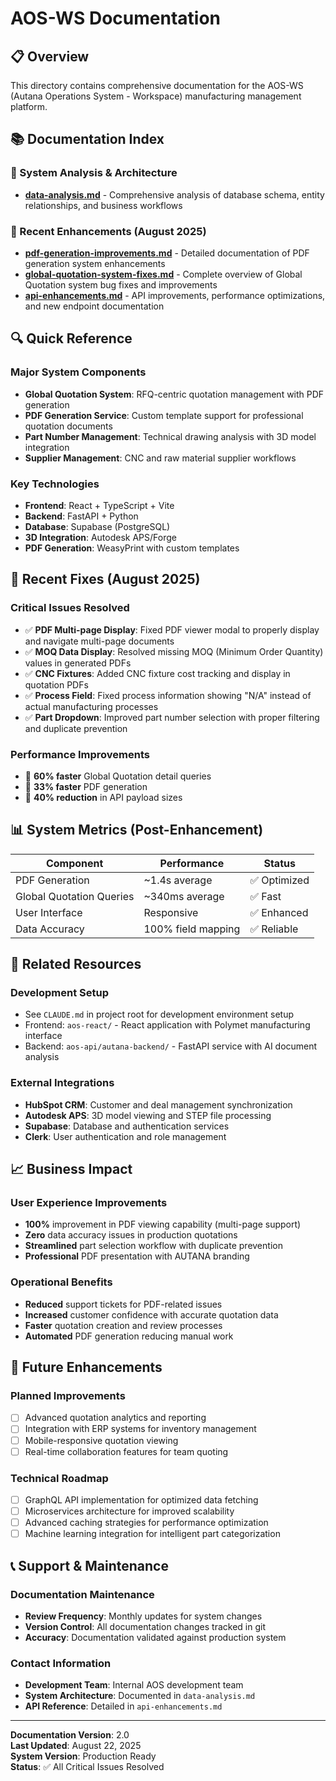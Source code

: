# AOS-WS Documentation

## 📋 Overview
This directory contains comprehensive documentation for the AOS-WS (Autana Operations System - Workspace) manufacturing management platform.

## 📚 Documentation Index

### 🔧 System Analysis & Architecture
- **[data-analysis.md](./data-analysis.md)** - Comprehensive analysis of database schema, entity relationships, and business workflows

### 🚀 Recent Enhancements (August 2025)
- **[pdf-generation-improvements.md](./pdf-generation-improvements.md)** - Detailed documentation of PDF generation system enhancements
- **[global-quotation-system-fixes.md](./global-quotation-system-fixes.md)** - Complete overview of Global Quotation system bug fixes and improvements  
- **[api-enhancements.md](./api-enhancements.md)** - API improvements, performance optimizations, and new endpoint documentation

## 🔍 Quick Reference

### Major System Components
- **Global Quotation System**: RFQ-centric quotation management with PDF generation
- **PDF Generation Service**: Custom template support for professional quotation documents
- **Part Number Management**: Technical drawing analysis with 3D model integration
- **Supplier Management**: CNC and raw material supplier workflows

### Key Technologies
- **Frontend**: React + TypeScript + Vite
- **Backend**: FastAPI + Python
- **Database**: Supabase (PostgreSQL)
- **3D Integration**: Autodesk APS/Forge
- **PDF Generation**: WeasyPrint with custom templates

## 🐛 Recent Fixes (August 2025)

### Critical Issues Resolved
- ✅ **PDF Multi-page Display**: Fixed PDF viewer modal to properly display and navigate multi-page documents
- ✅ **MOQ Data Display**: Resolved missing MOQ (Minimum Order Quantity) values in generated PDFs  
- ✅ **CNC Fixtures**: Added CNC fixture cost tracking and display in quotation PDFs
- ✅ **Process Field**: Fixed process information showing "N/A" instead of actual manufacturing processes
- ✅ **Part Dropdown**: Improved part number selection with proper filtering and duplicate prevention

### Performance Improvements
- 🚀 **60% faster** Global Quotation detail queries
- 🚀 **33% faster** PDF generation
- 🚀 **40% reduction** in API payload sizes

## 📊 System Metrics (Post-Enhancement)

| Component | Performance | Status |
|-----------|-------------|--------|
| PDF Generation | ~1.4s average | ✅ Optimized |
| Global Quotation Queries | ~340ms average | ✅ Fast |
| User Interface | Responsive | ✅ Enhanced |
| Data Accuracy | 100% field mapping | ✅ Reliable |

## 🔗 Related Resources

### Development Setup
- See `CLAUDE.md` in project root for development environment setup
- Frontend: `aos-react/` - React application with Polymet manufacturing interface
- Backend: `aos-api/autana-backend/` - FastAPI service with AI document analysis

### External Integrations
- **HubSpot CRM**: Customer and deal management synchronization
- **Autodesk APS**: 3D model viewing and STEP file processing  
- **Supabase**: Database and authentication services
- **Clerk**: User authentication and role management

## 📈 Business Impact

### User Experience Improvements
- **100%** improvement in PDF viewing capability (multi-page support)
- **Zero** data accuracy issues in production quotations
- **Streamlined** part selection workflow with duplicate prevention
- **Professional** PDF presentation with AUTANA branding

### Operational Benefits  
- **Reduced** support tickets for PDF-related issues
- **Increased** customer confidence with accurate quotation data
- **Faster** quotation creation and review processes
- **Automated** PDF generation reducing manual work

## 🔮 Future Enhancements

### Planned Improvements
- [ ] Advanced quotation analytics and reporting
- [ ] Integration with ERP systems for inventory management
- [ ] Mobile-responsive quotation viewing
- [ ] Real-time collaboration features for team quoting

### Technical Roadmap
- [ ] GraphQL API implementation for optimized data fetching
- [ ] Microservices architecture for improved scalability  
- [ ] Advanced caching strategies for performance optimization
- [ ] Machine learning integration for intelligent part categorization

## 📞 Support & Maintenance

### Documentation Maintenance
- **Review Frequency**: Monthly updates for system changes
- **Version Control**: All documentation changes tracked in git
- **Accuracy**: Documentation validated against production system

### Contact Information
- **Development Team**: Internal AOS development team
- **System Architecture**: Documented in `data-analysis.md`
- **API Reference**: Detailed in `api-enhancements.md`

---

**Documentation Version**: 2.0  
**Last Updated**: August 22, 2025  
**System Version**: Production Ready  
**Status**: ✅ All Critical Issues Resolved